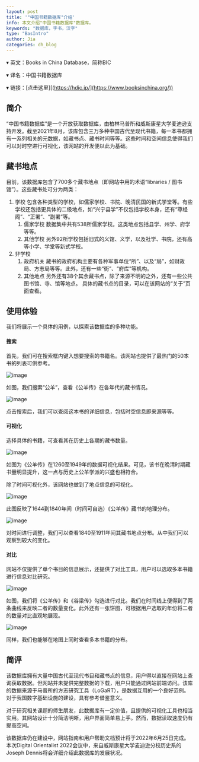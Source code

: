 ```yaml
---
layout: post
title: '"中国书籍数据库"介绍'
info: 本文介绍"中国书籍数据库"数据库。
keywords: "数据库，字书，汉字"
type: "BasIntro"
author: Jia
categories: dh_blog
---
```


▾ 英文：Books in China Database，简称BIC 

▾ 译名：中国书籍数据库

▾ 链接：[点击这里][(https://hdic.jp/](https://www.booksinchina.org/))




## 简介
“中国书籍数据库”是一个开放获取数据库，由柏林马普所和威斯康星大学麦迪逊支持开发。截至2021年8月，该库包含三万多种中国古代至现代书籍，每一本书都拥有一系列相关的元数据，如藏书点、藏书时间等等。这些时间和空间信息使得我们可以对时空进行可视化，该网站的开发便以此为基础。

## 藏书地点
目前，该数据库包含了700多个藏书地点（即网站中用的术语“libraries / 图书馆”）。这些藏书处可分为两类：
1. 学校
   包含各种类型的学校，如儒家学校、书院、晚清民国的新式学堂等。有些学校还包括更具体的二级地点，如“兴宁县学”不仅包括学校本身，还有“尊经阁”、“正署”、“副署”等。
   1. 儒家学校
        数据集中共有538所儒家学校。这类地点包括县学、州学、府学等等。
   2. 其他学校
        另外92所学校包括旧式的义馆、义学，以及社学、书院，还有高等小学、学堂等新式学校。
2. 非学校
   1. 政府机关
        藏书的政府机构主要有各种军事单位“所”、以及“局”，如财政局、方志局等等。此外，还有一些“衙”、“府库”等机构。
   2. 其他地点
        另外还有38个其余藏书点，除了来源不明的之外，还有一些公共图书馆、寺、馆等地点。
具体的藏书点的目录，可以在该网站的“关于”页面查看。

## 使用体验
我们将展示一个具体的用例，以探索该数据库的多种功能。

#### 搜索

首先，我们可在搜索框内键入想要搜索的书籍名。该网站也提供了最热门的50本书的列表可供参考。

![image](https://raw.githubusercontent.com/DHHD2022/DHHD2022.GitHub.io/main/pics/2022-06-23/searchgy.png)

如图，我们搜索“公羊”，查看《公羊传》在各年代的藏书情况。

![image](https://raw.githubusercontent.com/DHHD2022/DHHD2022.GitHub.io/main/pics/2022-06-23/gyexplore.png)

点击搜索后，我们可以查阅这本书的详细信息，包括时空信息即来源等等。

#### 可视化

选择具体的书籍，可查看其在历史上各期的藏书数量。

![image](https://raw.githubusercontent.com/DHHD2022/DHHD2022.GitHub.io/main/pics/2022-06-23/timelinegy.png)

如图为《公羊传》在1260至1949年的数据可视化结果。可见，该书在晚清时期藏书量明显提升，这一点与历史上公羊学派的兴盛也相符合。

除了时间可视化外，该网站也做到了地点信息的可视化。

![image](https://raw.githubusercontent.com/DHHD2022/DHHD2022.GitHub.io/main/pics/2022-06-23/1644-1840.png)

此图反映了1644到1840年间（时间可自选）《公羊传》藏书的地理分布。

![image](https://raw.githubusercontent.com/DHHD2022/DHHD2022.GitHub.io/main/pics/2022-06-23/1840-1911.png)

对时间进行调整，我们可以查看1840至1911年间其藏书地点分布。从中我们可以观察到较大的变化。

#### 对比

网站不仅提供了单个书目的信息展示，还提供了对比工具，用户可以选取多本书籍进行信息对比研究。

![image](https://raw.githubusercontent.com/DHHD2022/DHHD2022.GitHub.io/main/pics/2022-06-23/duibiCQ.png)

如图，我们将《公羊传》和《谷梁传》勾选进行对比。我们在时间线上便得到了两条曲线来反映二者的数量变化。此外还有一张饼图，可根据用户选取的年份将二者的数量对比直观地展现。

![image](https://raw.githubusercontent.com/DHHD2022/DHHD2022.GitHub.io/main/pics/2022-06-23/duibigeo.png)

同样，我们也能够在地图上同时查看多本书籍的分布。

## 简评

该数据库拥有大量中国古代至现代书目和藏书点的信息，用户得以直接在网站上查询获取数据。但网站并未提供完整数据的下载，用户只能通过网站前端访问。该库的数据来源于马普所的方志研究工具（LoGaRT），是数据互用的一个良好范例。对于我国数字基础设施的建设，具有参考借鉴意义。

对于研究相关课题的师生朋友，此数据库有一定价值，且提供的可视化工具也相当实用。其网站设计十分简洁明晰，用户界面简单易上手。然而，数据读取速度仍有提高空间。

该数据库仍在建设中，网站指南和用户帮助文档预计将于2022年6月25日完成。本次Digital Orientalist 2022会议中，来自威斯康星大学麦迪逊分校历史系的Joseph Dennis将会详细介绍此数据库的发展状况。